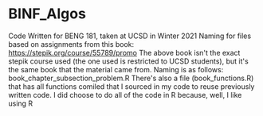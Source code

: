 # BINF_Algos
Code Written for BENG 181, taken at UCSD in Winter 2021
Naming for files based on assignments from this book: https://stepik.org/course/55789/promo
The above book isn't the exact stepik course used (the one used is restricted to UCSD students), but it's the same book that the material came from.
Naming is as follows: book_chapter_subsection_problem.R
There's also a file (book_functions.R) that has all functions comiled that I sourced in my code to reuse previously written code.
I did choose to do all of the code in R because, well, I like using R
